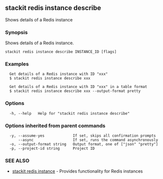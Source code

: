 ## stackit redis instance describe

Shows details  of a Redis instance

### Synopsis

Shows details  of a Redis instance.

```
stackit redis instance describe INSTANCE_ID [flags]
```

### Examples

```
  Get details of a Redis instance with ID "xxx"
  $ stackit redis instance describe xxx

  Get details of a Redis instance with ID "xxx" in a table format
  $ stackit redis instance describe xxx --output-format pretty
```

### Options

```
  -h, --help   Help for "stackit redis instance describe"
```

### Options inherited from parent commands

```
  -y, --assume-yes             If set, skips all confirmation prompts
      --async                  If set, runs the command asynchronously
  -o, --output-format string   Output format, one of ["json" "pretty"]
  -p, --project-id string      Project ID
```

### SEE ALSO

* [stackit redis instance](./stackit_redis_instance.md)	 - Provides functionality for Redis instances

